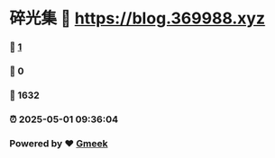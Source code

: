 # 碎光集 :link: https://blog.369988.xyz 
### :page_facing_up: [1](https://blog.369988.xyz/tag.html) 
### :speech_balloon: 0 
### :hibiscus: 1632 
### :alarm_clock: 2025-05-01 09:36:04 
### Powered by :heart: [Gmeek](https://github.com/Meekdai/Gmeek)
